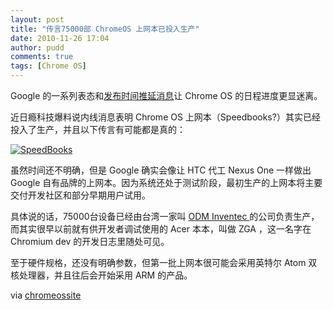 ```yaml
---
layout: post
title: "传言75000部 ChromeOS 上网本已投入生产"
date: 2010-11-26 17:04
author: pudd
comments: true
tags: [Chrome OS]
---
```

Google 的一系列表态和[发布时间推延消息](http://www.chromi.org/archives/8601)让 Chrome OS 的日程进度更显迷离。

近日瘾科技爆料说内线消息表明 Chrome OS 上网本（Speedbooks?）其实已经投入了生产，并且以下传言有可能都是真的：

<a href="http://img.chromi.org/2010/11/未命名.jpg">![](http://img.chromi.org/2010/11/未命名.jpg "SpeedBooks")</a>

虽然时间还不明确，但是 Google 确实会像让 HTC 代工 Nexus One 一样做出 Google 自有品牌的上网本。因为系统还处于测试阶段，最初生产的上网本将主要交付开发社区和部分早期用户试用。

具体说的话，75000台设备已经由台湾一家叫 [ODM Inventec ](http://www.inventec.com/english/product/product_content_a01.htm)的公司负责生产，而其实很早以前就有供开发者调试使用的  Acer 本本，叫做 ZGA ，这一名字在 Chromium dev 的开发日志里随处可见。

至于硬件规格，还没有明确参数，但第一批上网本很可能会采用英特尔 Atom 双核处理器，并且往后会开始采用 ARM 的产品。

via [chromeossite](http://chromeossite.com/2010/11/25/75k-google-branded-%E2%80%98speedbooks%E2%80%99-coming-soon/)

